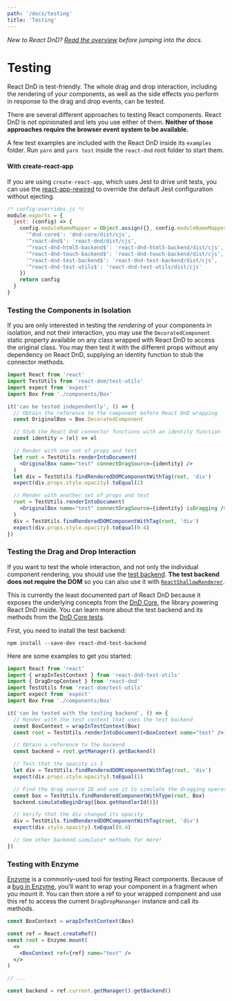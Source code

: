 ```yaml
---
path: '/docs/testing'
title: 'Testing'
---
```


_New to React DnD? [Read the overview](/docs/overview) before jumping into the docs._

# Testing

React DnD is test-friendly. The whole drag and drop interaction, including the rendering of your components, as well as the side effects you perform in response to the drag and drop events, can be tested.

There are several different approaches to testing React components. React DnD is not opinionated and lets you use either of them. **Neither of those approaches require the browser event system to be available.**

A few test examples are included with the React DnD inside its `examples` folder. Run `yarn` and `yarn test` inside the `react-dnd` root folder to start them.

#### With create-react-app

If you are using `create-react-app`, which uses Jest to drive unit tests, you can use the [react-app-rewired](https://github.com/timarney/react-app-rewired) to override the default Jest configuration without ejecting.

```js
/* config-overrides.js */
module.exports = {
  jest: (config) => {
    config.moduleNameMapper = Object.assign({}, config.moduleNameMapper, {
      '^dnd-core$': 'dnd-core/dist/cjs',
      '^react-dnd$': 'react-dnd/dist/cjs',
      '^react-dnd-html5-backend$': 'react-dnd-html5-backend/dist/cjs',
      '^react-dnd-touch-backend$': 'react-dnd-touch-backend/dist/cjs',
      '^react-dnd-test-backend$': 'react-dnd-test-backend/dist/cjs',
      '^react-dnd-test-utils$': 'react-dnd-test-utils/dist/cjs'
    })
    return config
  }
}
```

### Testing the Components in Isolation

If you are only interested in testing the _rendering_ of your components in isolation, and not their interaction, you may use the `DecoratedComponent` static property available on any class wrapped with React DnD to access the original class. You may then test it with the different props without any dependency on React DnD, supplying an identity function to stub the connector methods.

```jsx
import React from 'react'
import TestUtils from 'react-dom/test-utils'
import expect from 'expect'
import Box from './components/Box'

it('can be tested independently', () => {
  // Obtain the reference to the component before React DnD wrapping
  const OriginalBox = Box.DecoratedComponent

  // Stub the React DnD connector functions with an identity function
  const identity = (el) => el

  // Render with one set of props and test
  let root = TestUtils.renderIntoDocument(
    <OriginalBox name="test" connectDragSource={identity} />
  )
  let div = TestUtils.findRenderedDOMComponentWithTag(root, 'div')
  expect(div.props.style.opacity).toEqual(1)

  // Render with another set of props and test
  root = TestUtils.renderIntoDocument(
    <OriginalBox name="test" connectDragSource={identity} isDragging />
  )
  div = TestUtils.findRenderedDOMComponentWithTag(root, 'div')
  expect(div.props.style.opacity).toEqual(0.4)
})
```

### Testing the Drag and Drop Interaction

If you want to test the whole interaction, and not only the individual component rendering, you should use the [test backend](/docs/backends/test). **The test backend does not require the DOM** so you can also use it with [`ReactShallowRenderer`](https://facebook.github.io/react/docs/test-utils.html#shallow-rendering).

This is currently the least documented part of React DnD because it exposes the underlying concepts from the [DnD Core](https://github.com/react-dnd/dnd-core), the library powering React DnD inside. You can learn more about the test backend and its methods from the [DnD Core tests](https://github.com/react-dnd/dnd-core/tree/v1.1.0/src/__tests__).

First, you need to install the test backend:

```
npm install --save-dev react-dnd-test-backend
```

Here are some examples to get you started:

```jsx
import React from 'react'
import { wrapInTestContext } from 'react-dnd-test-utils'
import { DragDropContext } from 'react-dnd'
import TestUtils from 'react-dom/test-utils'
import expect from 'expect'
import Box from './components/Box'

it('can be tested with the testing backend', () => {
  // Render with the test context that uses the test backend
  const BoxContext = wrapInTestContext(Box)
  const root = TestUtils.renderIntoDocument(<BoxContext name="test" />)

  // Obtain a reference to the backend
  const backend = root.getManager().getBackend()

  // Test that the opacity is 1
  let div = TestUtils.findRenderedDOMComponentWithTag(root, 'div')
  expect(div.props.style.opacity).toEqual(1)

  // Find the drag source ID and use it to simulate the dragging operation
  const box = TestUtils.findRenderedComponentWithType(root, Box)
  backend.simulateBeginDrag([box.getHandlerId()])

  // Verify that the div changed its opacity
  div = TestUtils.findRenderedDOMComponentWithTag(root, 'div')
  expect(div.style.opacity).toEqual(0.4)

  // See other backend.simulate* methods for more!
})
```

### Testing with Enzyme

[Enzyme](https://github.com/airbnb/enzyme) is a commonly-used tool for testing React components.
Because of a [bug in Enzyme](https://github.com/airbnb/enzyme/issues/1852), you'll want to wrap your component in a fragment when you mount it.
You can then store a ref to your wrapped component and use this ref to access the current `DragDropMananger` instance and call its methods.

```jsx
const BoxContext = wrapInTestContext(Box)

const ref = React.createRef()
const root = Enzyme.mount(
  <>
    <BoxContext ref={ref} name="test" />
  </>
)

// ...

const backend = ref.current.getManager().getBackend()
```
